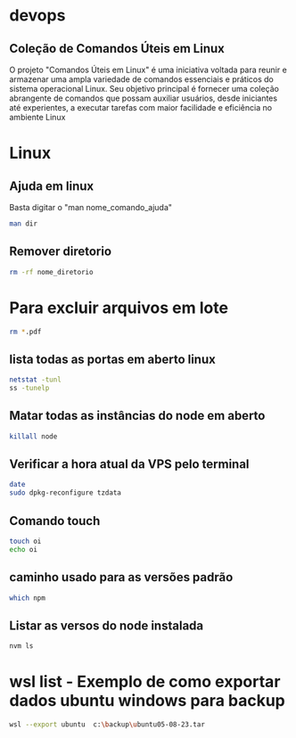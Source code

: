 # devops
## Coleção de Comandos Úteis em Linux

O projeto "Comandos Úteis em Linux" é uma iniciativa voltada para reunir e armazenar uma ampla variedade de comandos essenciais e práticos do sistema operacional Linux. Seu objetivo principal é fornecer uma coleção abrangente de comandos que possam auxiliar usuários, desde iniciantes até experientes, a executar tarefas com maior facilidade e eficiência no ambiente Linux
# Linux

## Ajuda em linux  
Basta digitar o "man nome_comando_ajuda" 
```sh
man dir
```
## Remover diretorio 
```sh
rm -rf nome_diretorio
```
# Para excluir arquivos em lote
```sh
rm *.pdf
```
## lista todas as portas em aberto linux
```sh
netstat -tunl
ss -tunelp
```
## Matar todas as instâncias do node em aberto
```sh
killall node
```
## Verificar a hora atual da VPS pelo terminal 
```sh
date
sudo dpkg-reconfigure tzdata
```
## Comando touch
```sh
touch oi
echo oi
```

## caminho usado para as versões padrão
```sh
which npm
```

## Listar as versos do node instalada 
```sh
nvm ls
```
# wsl list - Exemplo de como exportar dados ubuntu windows para backup
```sh
wsl --export ubuntu  c:\backup\ubuntu05-08-23.tar 
```
#
```sh

```